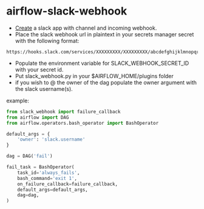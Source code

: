 # airflow-slack-webhook
- [Create](https://api.slack.com/messaging/webhooks) a slack app with channel and incoming webhook.
- Place the slack webhook url in plaintext in your secrets manager secret with the following format:
```
https://hooks.slack.com/services/XXXXXXXXX/XXXXXXXXX/abcdefghijklmnopqrstuvwx
```
- Populate the environment variable for SLACK_WEBHOOK_SECRET_ID with your secret id.
- Put slack_webhook.py in your $AIRFLOW_HOME/plugins folder
- if you wish to @ the owner of the dag populate the owner argument with the slack username(s).

example:
```python
from slack_webhook import failure_callback
from airflow import DAG
from airflow.operators.bash_operator import BashOperator

default_args = {
    'owner': 'slack.username'
}

dag = DAG('fail')

fail_task = BashOperator(
    task_id='always_fails',
    bash_command='exit 1',
    on_failure_callback=failure_callback,
    default_args=default_args,
    dag=dag,
)
```
